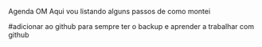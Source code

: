 Agenda OM
Aqui vou listando alguns passos de como montei

#adicionar ao github para sempre ter o backup e aprender a trabalhar com github

